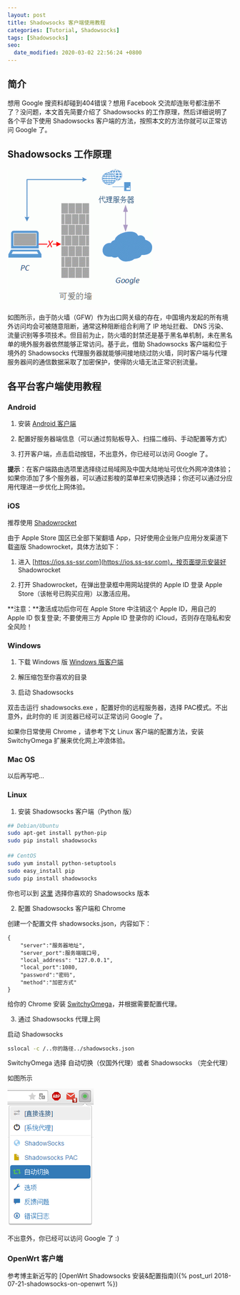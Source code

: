 ```yaml
---
layout: post
title: Shadowsocks 客户端使用教程
categories: [Tutorial, Shadowsocks]
tags: [Shadowsocks]
seo:
  date_modified: 2020-03-02 22:56:24 +0800
---
```


## 简介

想用 Google 搜资料却碰到404错误？想用 Facebook 交流却连账号都注册不了？没问题，本文首先简要介绍了 Shadowsocks 的工作原理，然后详细说明了各个平台下使用 Shadowsocks 客户端的方法，按照本文的方法你就可以正常访问 Google 了。

## Shadowsocks 工作原理

![Shadowsocks 工作原理图](/assets/img/post/2015/how-shadowsocks-work.gif)

如图所示，由于防火墙（GFW）作为出口网关级的存在，中国境内发起的所有境外访问均会可被随意阻断，通常这种阻断组合利用了 IP 地址拦截、 DNS 污染、流量识别等多项技术。但目前为止，防火墙的封禁还是基于黑名单机制，未在黑名单的境外服务器依然能够正常访问。基于此，借助 Shadowsocks 客户端和位于境外的 Shadowsocks 代理服务器就能够间接地绕过防火墙，同时客户端与代理服务器间的通信数据采取了加密保护，使得防火墙无法正常识别流量。

## 各平台客户端使用教程
### Android

1. 安装 [Android 客户端](https://github.com/shadowsocks/shadowsocks-android/releases)

2. 配置好服务器端信息（可以通过剪贴板导入、扫描二维码、手动配置等方式）

3. 打开客户端，点击启动按钮，不出意外，你已经可以访问 Google 了。

**提示**：在客户端路由选项里选择绕过局域网及中国大陆地址可优化外网冲浪体验；如果你添加了多个服务器，可以通过影梭的菜单栏来切换选择；你还可以通过分应用代理进一步优化上网体验。

### iOS

推荐使用 [Shadowrocket](https://itunes.apple.com/us/app/shadowrocket/id932747118?mt=8)

由于 Apple Store 国区已全部下架翻墙 App，只好使用企业账户应用分发渠道下载盗版 Shadowrocket，具体方法如下：

1. 进入 [https://ios.ss-ssr.com](https://ios.ss-ssr.com)，按页面提示安装好 Shadowrocket

2. 打开 Shadowrocket，在弹出登录框中用网站提供的 Apple ID 登录 Apple Store（该帐号已购买应用）以激活应用。

**注意：**激活成功后你可在 Apple Store 中注销这个 Apple ID，用自己的 Apple ID 恢复登录; 不要使用三方 Apple ID 登录你的 iCloud，否则存在隐私和安全风险！

### Windows

1. 下载 Windows 版  [Windows 版客户端](https://github.com/shadowsocks/shadowsocks-windows/releases)

2. 解压缩包至你喜欢的目录

3. 启动 Shadowsocks

双击击运行 shadowsocks.exe ，配置好你的远程服务器，选择 PAC模式。不出意外，此时你的 IE 浏览器已经可以正常访问 Google 了。

如果你日常使用 Chrome ，请参考下文 Linux 客户端的配置方法，安装 SwitchyOmega 扩展来优化网上冲浪体验。

### Mac OS

以后再写吧...

### Linux

1. 安装 Shadowsocks 客户端（Python 版）


```sh
## Debian/Ubuntu
sudo apt-get install python-pip
sudo pip install shadowsocks

## CentOS
sudo yum install python-setuptools
sudo easy_install pip
sudo pip install shadowsocks
```

你也可以到 [这里](http://shadowsocks.org/en/download/clients.html) 选择你喜欢的 Shadowsocks 版本

2. 配置 Shadowsocks 客户端和 Chrome

创建一个配置文件 shadowsocks.json，内容如下：

```
{				
	"server":"服务器地址",
	"server_port":服务端端口号,
	"local_address": "127.0.0.1",
	"local_port":1080,
	"password":"密码",
	"method":"加密方式"
}
```

给你的 Chrome 安装 [SwitchyOmega](https://chrome.google.com/webstore/detail/proxy-switchyomega/padekgcemlokbadohgkifijomclgjgif)，并根据需要配置代理。

3. 通过 Shadowsocks 代理上网

启动 Shadowsocks


```sh
sslocal -c /..你的路径../shadowsocks.json
```

SwitchyOmega 选择 自动切换（仅国外代理）或者 Shadowsocks （完全代理）

如图所示

![SwitchyOmega 界面](/assets/img/post/2015/switchyomega.png) 

不出意外，你已经可以访问 Google 了 :)

### OpenWrt 客户端

参考博主新近写的 [OpenWrt Shadowsocks 安装&配置指南]({% post_url 2018-07-21-shadowsocks-on-openwrt %})

